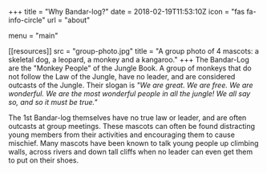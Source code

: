 +++
title = "Why Bandar-log?"
date = 2018-02-19T11:53:10Z
icon = "fas fa-info-circle"
url = "about"

menu = "main"

[[resources]]
src = "group-photo.jpg"
title = "A group photo of 4 mascots: a skeletal dog, a leopard, a monkey and a kangaroo."
+++
The Bandar-Log are the "Monkey People" of the Jungle Book.  A group of monkeys that do not follow the Law of the Jungle, have no leader, and are considered outcasts of the Jungle.  Their slogan is *"We are great. We are free. We are wonderful. We are the most wonderful people in all the jungle! We all say so, and so it must be true."*

The 1st Bandar-log themselves have no true law or leader, and are often outcasts at group meetings. These mascots can often be found distracting young members from their activities and encouraging them to cause mischief.  Many mascots have been known to talk young people up climbing walls, across rivers and down tall cliffs when no leader can even get them to put on their shoes.